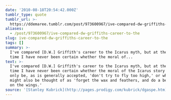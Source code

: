 ```yaml
---
date: '2010-08-18T20:54:42.000Z'
tumblr_type: quote
tumblr_url: >-
  https://ddemaree.tumblr.com/post/973600967/ive-compared-dw-griffiths-career-to-the
aliases:
  - /post/973600967/ive-compared-dw-griffiths-career-to-the
slug: ive-compared-dw-griffiths-career-to-the
tags: []
summary: >-
  I've compared [D.W.] Griffith's career to the Icarus myth, but at the same
  time I have never been certain whether the moral of...
text: >-
  I've compared [D.W.] Griffith's career to the Icarus myth, but at the same
  time I have never been certain whether the moral of the Icarus story should
  only be, as is generally accepted, 'don't try to fly too high,' or whether it
  might also be thought of as 'forget the wax and feathers, and do a better job
  on the wings.'
source: '[Stanley Kubrick](http://pages.prodigy.com/kubrick/dgaspe.htm)'
---
```


